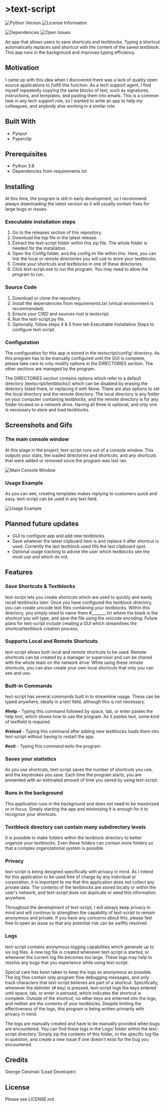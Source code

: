 # >text-script

![Python Version](https://img.shields.io/badge/Python-3.8-blue)
![License Information](https://img.shields.io/github/license/GeorgeCiesinski/text-script)

![Dependencies](https://img.shields.io/requires/github/GeorgeCiesinski/text-script)
![Open Issues](https://img.shields.io/github/issues/GeorgeCiesinski/text-script)

An app that allows users to save shortcuts and textblocks. Typing a shortcut automatically replaces said shortcut with the content of the saved textblock. This app runs in the background and improves typing efficiency.

## Motivation
I came up with this idea when I discovered there was a lack of quality open source applications to fulfill this function. As a tech support agent, I find myself repeatedly copying the same blocks of text, such as signatures, instructions, and templates, and pasting them into emails. This is a common task in any tech support role, so I wanted to write an app to help my colleagues, and anybody else working in a similar role. 

## Built With
- Pynput
- Pyperclip

## Prerequisites
- Python 3.8
- Dependencies from requirements.txt

## Installing

At this time, the program is still in early development, so I recommend always downloading the latest version as it will usually contain fixes for large bugs or issues. 

### Executable installation steps

1. Go to the releases section of this repository.
2. Download the top file in the latest release.
3. Extract the text-script folder within this zip file. The whole folder is needed for the installation.
4. Open the Config folder, and the config.ini file within this. Here, you can link the local or remote directories you will use to store your textblocks. 
5. Create your shortcuts and textblocks in one of these directories. 
6. Click text-script.exe to run the program. You may need to allow the program to run.

### Source Code

1. Download or clone the repository.
2. Install the dependencies from requirements.txt (virtual environment is recommended).
3. Ensure your CWD and sources root is textscript.
4. Run the text-script.py file.
5. Optionally, follow steps 4 & 5 from teh Executable Installation Steps to configure text-script.

### Configuration

The configuration for this app is stored in the textscript/config/ directory. As this program has to be manually configured until the GUI is complete, 
please take care to only modify options in the DIRECTORIES section. The other sections are managed by the program. 

The DIRECTORIES section contains options which refer to a default directory (textscript/textblocks/) which can be disabled by erasing the directory listed
there, or replacing it with None. There are also options to set the local directory and the remote directory. The local directory is any folder 
on your computer containing textblocks, and the remote directory is for any folder located on a network drive. Having all three is optional, and only one is
necessary to store and load textblocks.

## Screenshots and Gifs

### The main console window
At this stage in the project, text-script runs out of a console window. This outputs your stats, the loaded directories and shortcuts, and any shortcuts that
were added or removed since the program was last ran.

![Main Console Window](assets/screenshots/ConsoleWindow.PNG)

### Usage Example
As you can see, creating templates makes replying to customers quick and easy. text-script can be used in any text field.

![Usage Example](assets/gifs/email.gif)

## Planned future updates
- GUI to configure app and add new textblocks.
- Save whatever the latest clipboard item is and replace it after shortcut is used. Currently the last textblock used fills the last clipboard spot.
- Optional usage tracking to advise the user which textblocks see the most use and which do not.

## Features

### Save Shortcuts & Textblocks
text-script lets you create shortcuts which are used to quickly and easily recall textblocks later. Once you have configured the textblock directory, you can create unicode text files containing your textblocks. Within this directory, you simply need to name them #_______.txt where the blank is the shortcut you will type, and save the file using the unicode encoding. Future plans for text-script include creating a GUI which streamlines the shortcut/textblock creation process.

### Supports Local and Remote Shortcuts
text-script allows both local and remote shortcuts to be used. Remote shortcuts can be created by a manager or supervisor and can be shared with the whole team on the network drive. While using these remote shortcuts, you can also create your own local shortcuts that only you can see and use.

### Built-in Commands
text-script has several commands built in to streamline usage. These can be typed anywhere, ideally in a text field, although this is not necessary. 

**\#help** - Typing this command followed by space, tab, or enter pastes the help text, which shows how to use the program. As it pastes text, some kind of textfield is required.

**\#reload** - Typing this command after adding new textblocks loads them into text-script without having to restart the app.

**\#exit** - Typing this command exits the program.

### Saves your statistics
As you use shortcuts, text-script saves the number of shortcuts you use, and the keystrokes you save. Each time the program starts, you are
presented with an estimated amount of time you saved by using text-script.

### Runs in the background
This application runs in the background and does not need to be maximized or in focus. Simply starting the app and minimizing it is enough for it to recognize your shortcuts. 

### Textblock directory can contain many subdirectory levels
It is possible to make folders within the textblock directory to better organize your textblocks. Even these folders can contain more folders so that a complex organizational system is possible. 

### Privacy
text-script is being designed specifically with privacy in mind. As I intend for this application to be used free of charge by any individual or corporation, it is important to me that this application does not collect any private data. The contents of the textblocks are stored locally or within the user's network, and text-script does not duplicate or send this information anywhere. 

Throughout the development of text-script, I will always keep privacy in mind and will continue to strengthen the capability of text-script to remain anonymous and private. If you have any concerns about this, please feel free to open an issue so that any potential risk can be swiftly resolved. 

### Logs
text-script contains anonymous logging capabilities which generate up to six log files. A new log file is created whenever text-script is started, or whenever the current log file becomes too large. These logs may help to resolve any bugs that you experience while using text-script. 

Special care has been taken to keep the logs as anonymous as possible. The log files contain only program flow debugging messages, and only track characters that text-script believes are part of a shortcut. Specifically, whenever the delmiter (# key) is pressed, text-script logs the keys entered until space, tab, or enter is perssed, which indicates the shortcut is complete. Outside of the shortcut, no other keys are enterred into the logs, and neither are the contents of your textblocks. Despite limiting the effectiveness of the logs, this program is being written primarily with privacy in mind.

The logs are manually created and have to be manually provided when bugs are encountered. You can find these logs in the Logs/ folder within the text-script directory. Simply zip the contents of this folder, or the specific log file in question, and create a new issue if one doesn't exist for the bug you encountered. 

## Credits
George Ciesinski (Lead Developer)

## License
Please see LICENSE.md

